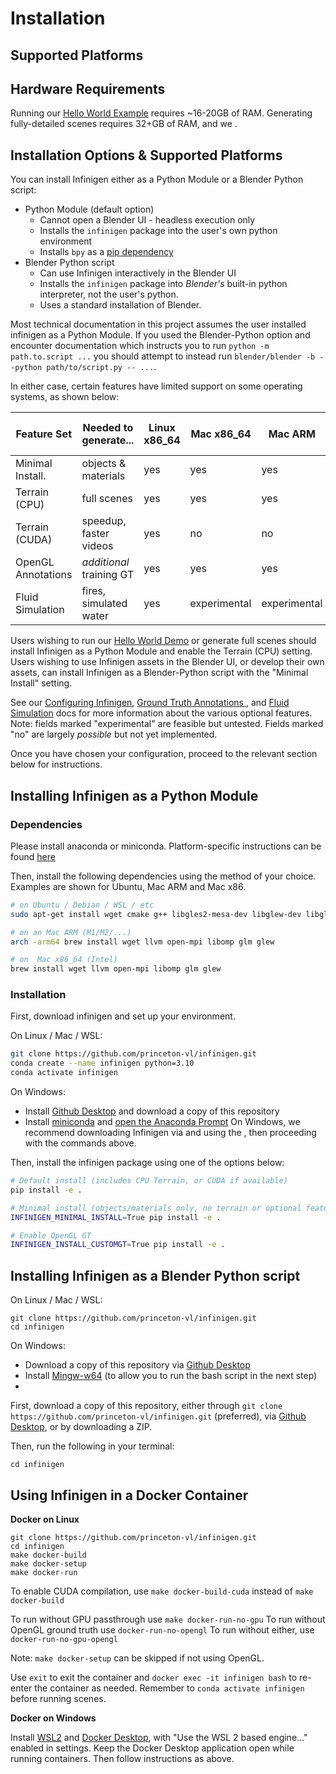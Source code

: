 
# Installation


## Supported Platforms

## Hardware Requirements

Running our [Hello World Example](./HelloWorld.md) requires ~16-20GB of RAM. Generating fully-detailed scenes requires 32+GB of RAM, and we . 

## Installation Options & Supported Platforms

You can install Infinigen either as a Python Module or a Blender Python script:
- Python Module (default option)
  - Cannot open a Blender UI - headless execution only
  - Installs the `infinigen` package into the user's own python environment
  - Installs `bpy` as a [pip dependency](https://docs.blender.org/api/current/info_advanced_blender_as_bpy.html)
- Blender Python script 
  - Can use Infinigen interactively in the Blender UI
  - Installs the `infinigen` package into *Blender's* built-in python interpreter, not the user's python.
  - Uses a standard installation of Blender.

Most technical documentation in this project assumes the user installed infinigen as a Python Module. If you used the Blender-Python option and encounter documentation which instructs you to run `python -m path.to.script ...` you should attempt to instead run `blender/blender -b --python path/to/script.py -- ...`.

In either case, certain features have limited support on some operating systems, as shown below:

| Feature Set        | Needed to generate...    | Linux x86_64 | Mac x86_64   | Mac ARM      | Windows x86_64 | Windows WSL2 x86_64 |
|--------------------|--------------------------|--------------|--------------|--------------|----------------|---------------------|
| Minimal Install.   | objects & materials      | yes          | yes          | yes          | experimental   | experimental        |
| Terrain (CPU)      | full scenes              | yes          | yes          | yes          | no             | experimental        |
| Terrain (CUDA)     | speedup, faster videos   | yes          | no           | no           | no             | no                  |
| OpenGL Annotations | *additional* training GT | yes          | yes          | yes          | no             | experimental        |
| Fluid Simulation   | fires, simulated water   | yes          | experimental | experimental | no             | experimental        |

Users wishing to run our [Hello World Demo](./HelloWorld.md) or generate full scenes should install Infinigen as a Python Module and enable the Terrain (CPU) setting.
Users wishing to use Infinigen assets in the Blender UI, or develop their own assets, can install Infinigen as a Blender-Python script with the "Minimal Install" setting.

See our [Configuring Infinigen](./ConfiguringInfinigen.md), [Ground Truth Annotations ](./GroundTruthAnnotations.md), and [Fluid Simulation](./GeneratingFluidSimulations.md) docs for more information about the various optional features. Note: fields marked "experimental" are feasible but untested. Fields marked "no" are largely _possible_ but not yet implemented.

Once you have chosen your configuration, proceed to the relevant section below for instructions.

## Installing Infinigen as a Python Module

### Dependencies

Please install anaconda or miniconda. Platform-specific instructions can be found [here](https://docs.conda.io/projects/miniconda/en/latest/miniconda-install.html)

Then, install the following dependencies using the method of your choice. Examples are shown for Ubuntu, Mac ARM and Mac x86.
```bash
# on Ubuntu / Debian / WSL / etc
sudo apt-get install wget cmake g++ libgles2-mesa-dev libglew-dev libglfw3-dev libglm-dev

# on an Mac ARM (M1/M2/...)
arch -arm64 brew install wget llvm open-mpi libomp glm glew

# on  Mac x86_64 (Intel)
brew install wget llvm open-mpi libomp glm glew
```

### Installation

First, download infinigen and set up your environment.

On Linux / Mac / WSL:
```bash
git clone https://github.com/princeton-vl/infinigen.git
conda create --name infinigen python=3.10
conda activate infinigen
```

On Windows:
- Install [Github Desktop](https://desktop.github.com/) and download a copy of this repository
- Install [miniconda](https://docs.conda.io/projects/miniconda/en/latest/) and [open the Anaconda Prompt](https://conda.io/projects/conda/en/latest/user-guide/getting-started.html)
On Windows, we recommend downloading Infinigen via  and using the , then proceeding with the commands above.

Then, install the infinigen package using one of the options below:
```bash
# Default install (includes CPU Terrain, or CUDA if available)
pip install -e .

# Minimal install (objects/materials only, no terrain or optional features)
INFINIGEN_MINIMAL_INSTALL=True pip install -e .

# Enable OpenGL GT
INFINIGEN_INSTALL_CUSTOMGT=True pip install -e .

```

## Installing Infinigen as a Blender Python script

On Linux / Mac / WSL:
```
git clone https://github.com/princeton-vl/infinigen.git
cd infinigen

```

On Windows:
- Download a copy of this repository via [Github Desktop](https://desktop.github.com/)
- Install [Mingw-w64](https://www.cygwin.com/install.html) (to allow you to run the bash script in the next step)
- 
First, download a copy of this repository, either through `git clone https://github.com/princeton-vl/infinigen.git` (preferred), via [Github Desktop](), or by downloading a ZIP. 

Then, run the following in your terminal:
```
cd infinigen

```

## Using Infinigen in a Docker Container

**Docker on Linux**

```
git clone https://github.com/princeton-vl/infinigen.git
cd infinigen
make docker-build
make docker-setup
make docker-run
```
To enable CUDA compilation, use `make docker-build-cuda` instead of `make docker-build`

To run without GPU passthrough use `make docker-run-no-gpu`
To run without OpenGL ground truth use `docker-run-no-opengl` 
To run without either, use `docker-run-no-gpu-opengl` 

Note: `make docker-setup` can be skipped if not using OpenGL.

Use `exit` to exit the container and `docker exec -it infinigen bash` to re-enter the container as needed. Remember to `conda activate infinigen` before running scenes.

**Docker on Windows**

Install [WSL2](https://infinigen.org/docs/installation/intro#setup-for-windows) and [Docker Desktop](https://www.docker.com/products/docker-desktop/), with "Use the WSL 2 based engine..." enabled in settings. Keep the Docker Desktop application open while running containers. Then follow instructions as above.
